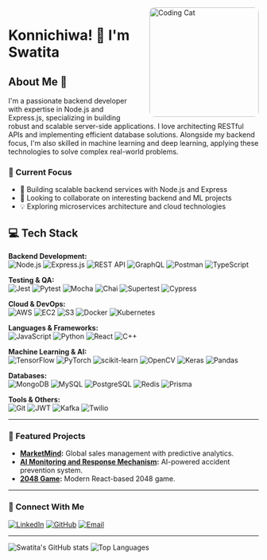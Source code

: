 <img src="https://camo.githubusercontent.com/04a821c9ae8bc91c3678f91b04a9defc870b17089904968cbaf2145165bf5a58/68747470733a2f2f67696666696c65732e616c706861636f646572732e636f6d2f3239372f323937302e676966" width="220" align="right" style="margin-left: 20px; border-radius: 10px;" alt="Coding Cat"/>

# Konnichiwa! 👋 I'm Swatita

## About Me 🚀

I'm a passionate backend developer with expertise in Node.js and Express.js, specializing in building robust and scalable server-side applications. I love architecting RESTful APIs and implementing efficient database solutions. Alongside my backend focus, I'm also skilled in machine learning and deep learning, applying these technologies to solve complex real-world problems.

### 🎯 Current Focus
- 🔭 Building scalable backend services with Node.js and Express
- 👯 Looking to collaborate on interesting backend and ML projects
- 💡 Exploring microservices architecture and cloud technologies

## 💻 Tech Stack

**Backend Development:**  
![Node.js](https://img.shields.io/badge/Node.js-339933?style=for-the-badge&logo=nodedotjs&logoColor=white)
![Express.js](https://img.shields.io/badge/Express.js-000000?style=for-the-badge&logo=express&logoColor=white)
![REST API](https://img.shields.io/badge/REST_API-FF6F00?style=for-the-badge&logo=rest&logoColor=white)
![GraphQL](https://img.shields.io/badge/GraphQL-E10098?style=for-the-badge&logo=graphql&logoColor=white)
![Postman](https://img.shields.io/badge/Postman-FF6C37?style=for-the-badge&logo=postman&logoColor=white)
![TypeScript](https://img.shields.io/badge/TypeScript-007ACC?style=for-the-badge&logo=typescript&logoColor=white)

**Testing & QA:**  
![Jest](https://img.shields.io/badge/Jest-C21325?style=for-the-badge&logo=jest&logoColor=white)
![Pytest](https://img.shields.io/badge/Pytest-0A9EDC?style=for-the-badge&logo=pytest&logoColor=white)
![Mocha](https://img.shields.io/badge/Mocha-8D6748?style=for-the-badge&logo=mocha&logoColor=white)
![Chai](https://img.shields.io/badge/Chai-A30701?style=for-the-badge&logo=chai&logoColor=white)
![Supertest](https://img.shields.io/badge/Supertest-000000?style=for-the-badge&logo=supertest&logoColor=white)
![Cypress](https://img.shields.io/badge/Cypress-17202C?style=for-the-badge&logo=cypress&logoColor=white)

**Cloud & DevOps:**  
![AWS](https://img.shields.io/badge/AWS-232F3E?style=for-the-badge&logo=amazon-aws&logoColor=white)
![EC2](https://img.shields.io/badge/EC2-FF9900?style=for-the-badge&logo=amazon-ec2&logoColor=white)
![S3](https://img.shields.io/badge/S3-569A31?style=for-the-badge&logo=amazon-s3&logoColor=white)
![Docker](https://img.shields.io/badge/Docker-2496ED?style=for-the-badge&logo=docker&logoColor=white)
![Kubernetes](https://img.shields.io/badge/Kubernetes-326CE5?style=for-the-badge&logo=kubernetes&logoColor=white)

**Languages & Frameworks:**  
![JavaScript](https://img.shields.io/badge/JavaScript-F7DF1E?style=for-the-badge&logo=javascript&logoColor=black)
![Python](https://img.shields.io/badge/Python-3776AB?style=for-the-badge&logo=python&logoColor=white)
![React](https://img.shields.io/badge/React-20232A?style=for-the-badge&logo=react&logoColor=61DAFB)
![C++](https://img.shields.io/badge/C%2B%2B-00599C?style=for-the-badge&logo=c%2B%2B&logoColor=white)

**Machine Learning & AI:**  
![TensorFlow](https://img.shields.io/badge/TensorFlow-FF6F00?style=for-the-badge&logo=tensorflow&logoColor=white)
![PyTorch](https://img.shields.io/badge/PyTorch-EE4C2C?style=for-the-badge&logo=pytorch&logoColor=white)
![scikit-learn](https://img.shields.io/badge/scikit_learn-F7931E?style=for-the-badge&logo=scikit-learn&logoColor=white)
![OpenCV](https://img.shields.io/badge/OpenCV-27338e?style=for-the-badge&logo=opencv&logoColor=white)
![Keras](https://img.shields.io/badge/Keras-D00000?style=for-the-badge&logo=keras&logoColor=white)
![Pandas](https://img.shields.io/badge/Pandas-150458?style=for-the-badge&logo=pandas&logoColor=white)

**Databases:**  
![MongoDB](https://img.shields.io/badge/MongoDB-4EA94B?style=for-the-badge&logo=mongodb&logoColor=white)
![MySQL](https://img.shields.io/badge/MySQL-00000F?style=for-the-badge&logo=mysql&logoColor=white)
![PostgreSQL](https://img.shields.io/badge/PostgreSQL-316192?style=for-the-badge&logo=postgresql&logoColor=white)
![Redis](https://img.shields.io/badge/Redis-DC382D?style=for-the-badge&logo=redis&logoColor=white)
![Prisma](https://img.shields.io/badge/Prisma-2D3748?style=for-the-badge&logo=prisma&logoColor=white)

**Tools & Others:**  
![Git](https://img.shields.io/badge/Git-F05032?style=for-the-badge&logo=git&logoColor=white)
![JWT](https://img.shields.io/badge/JWT-000000?style=for-the-badge&logo=JSON%20web%20tokens&logoColor=white)
![Kafka](https://img.shields.io/badge/Kafka-231F20?style=for-the-badge&logo=apache-kafka&logoColor=white)
![Twilio](https://img.shields.io/badge/Twilio-F22F46?style=for-the-badge&logo=twilio&logoColor=white)

---

### 🌟 Featured Projects

- **[MarketMind](https://github.com/swatuu0602/MarketMind):** Global sales management with predictive analytics.
- **[AI Monitoring and Response Mechanism](https://github.com/swatuu0602/AI-Monitoring-and-Response-system-for-Anti-Accident-Mechanism):** AI-powered accident prevention system.
- **[2048 Game](https://github.com/swatuu0602/2048_GAME):** Modern React-based 2048 game.

---

### 🤝 Connect With Me

[![LinkedIn](https://img.shields.io/badge/LinkedIn-0077B5?style=for-the-badge&logo=linkedin&logoColor=white)](https://linkedin.com/in/swatita-dash-9781aa21b/)
[![GitHub](https://img.shields.io/badge/GitHub-100000?style=for-the-badge&logo=github&logoColor=white)](https://github.com/swatuu0602)
[![Email](https://img.shields.io/badge/Email-D14836?style=for-the-badge&logo=gmail&logoColor=white)](mailto:swatita25@gmail.com)

---

![Swatita's GitHub stats](https://github-readme-stats.vercel.app/api?username=swatuu0602&show_icons=true&theme=radical)
![Top Languages](https://github-readme-stats.vercel.app/api/top-langs/?username=swatuu0602&layout=compact&theme=radical)
